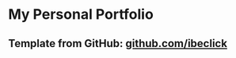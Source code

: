 # My Personal Portfolio

## Template from **GitHub:** [github.com/ibeclick](https://github.com/ibeclick)